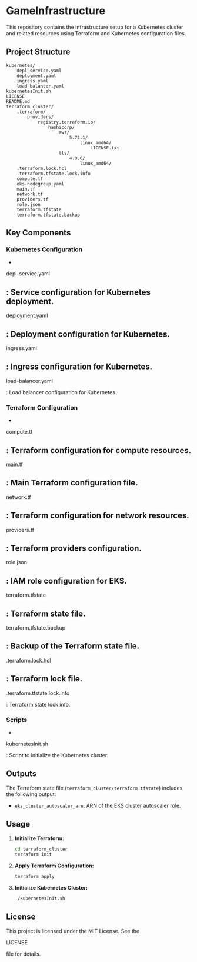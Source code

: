 # GameInfrastructure

This repository contains the infrastructure setup for a Kubernetes cluster and related resources using Terraform and Kubernetes configuration files.

## Project Structure

```
kubernetes/
    depl-service.yaml
    deployment.yaml
    ingress.yaml
    load-balancer.yaml
kubernetesInit.sh
LICENSE
README.md
terraform_cluster/
    .terraform/
        providers/
            registry.terraform.io/
                hashicorp/
                    aws/
                        5.72.1/
                            linux_amd64/
                                LICENSE.txt
                    tls/
                        4.0.6/
                            linux_amd64/
    .terraform.lock.hcl
    .terraform.tfstate.lock.info
    compute.tf
    eks-nodegroup.yaml
    main.tf
    network.tf
    providers.tf
    role.json
    terraform.tfstate
    terraform.tfstate.backup
```

## Key Components

### Kubernetes Configuration

- 

depl-service.yaml

: Service configuration for Kubernetes deployment.
- 

deployment.yaml

: Deployment configuration for Kubernetes.
- 

ingress.yaml

: Ingress configuration for Kubernetes.
- 

load-balancer.yaml

: Load balancer configuration for Kubernetes.

### Terraform Configuration

- 

compute.tf

: Terraform configuration for compute resources.
- 

main.tf

: Main Terraform configuration file.
- 

network.tf

: Terraform configuration for network resources.
- 

providers.tf

: Terraform providers configuration.
- 

role.json

: IAM role configuration for EKS.
- 

terraform.tfstate

: Terraform state file.
- 

terraform.tfstate.backup

: Backup of the Terraform state file.
- 

.terraform.lock.hcl

: Terraform lock file.
- 

.terraform.tfstate.lock.info

: Terraform state lock info.

### Scripts

- 

kubernetesInit.sh

: Script to initialize the Kubernetes cluster.

## Outputs

The Terraform state file (`terraform_cluster/terraform.tfstate`) includes the following output:

- `eks_cluster_autoscaler_arn`: ARN of the EKS cluster autoscaler role.

## Usage

1. **Initialize Terraform:**

   ```sh
   cd terraform_cluster
   terraform init
   ```

2. **Apply Terraform Configuration:**

   ```sh
   terraform apply
   ```

3. **Initialize Kubernetes Cluster:**

   ```sh
   ./kubernetesInit.sh
   ```

## License

This project is licensed under the MIT License. See the 

LICENSE

 file for details.